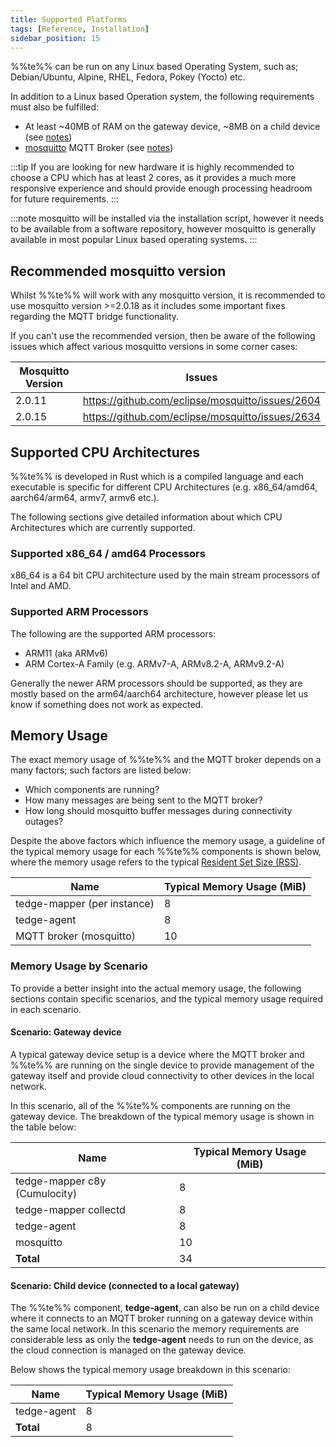 ```yaml
---
title: Supported Platforms
tags: [Reference, Installation]
sidebar_position: 15
---
```


%%te%% can be run on any Linux based Operating System, such as; Debian/Ubuntu, Alpine, RHEL, Fedora, Pokey (Yocto) etc.

In addition to a Linux based Operation system, the following requirements must also be fulfilled:

* At least ~40MB of RAM on the gateway device, ~8MB on a child device (see [notes](#memory-usage))
* [mosquitto](https://github.com/eclipse/mosquitto) MQTT Broker (see [notes](#recommended-mosquitto-version))

:::tip
If you are looking for new hardware it is highly recommended to choose a CPU which has at least 2 cores, as it provides a much more responsive experience and should provide enough processing headroom for future requirements.
:::

:::note
mosquitto will be installed via the installation script, however it needs to be available from a software repository, however mosquitto is generally available in most popular Linux based operating systems.
:::

## Recommended mosquitto version

Whilst %%te%% will work with any mosquitto version, it is recommended to use mosquitto version &gt;=2.0.18 as it includes some important fixes regarding the MQTT bridge functionality.

If you can't use the recommended version, then be aware of the following issues which affect various mosquitto versions in some corner cases:

|Mosquitto Version|Issues|
|-----------------|------|
|2.0.11|https://github.com/eclipse/mosquitto/issues/2604|
|2.0.15|https://github.com/eclipse/mosquitto/issues/2634|

## Supported CPU Architectures

%%te%% is developed in Rust which is a compiled language and each executable is specific for different CPU Architectures (e.g. x86_64/amd64, aarch64/arm64, armv7, armv6 etc.).  


The following sections give detailed information about which CPU Architectures which are currently supported.

### Supported x86_64 / amd64 Processors

x86_64 is a 64 bit CPU architecture used by the main stream processors of Intel and AMD.

### Supported ARM Processors

The following are the supported ARM processors:

* ARM11 (aka ARMv6)
* ARM Cortex-A Family (e.g. ARMv7-A, ARMv8.2-A, ARMv9.2-A)

Generally the newer ARM processors should be supported, as they are mostly based on the arm64/aarch64 architecture, however please let us know if something does not work as expected.

## Memory Usage

The exact memory usage of %%te%% and the MQTT broker depends on a many factors; such factors are listed below:

* Which components are running?
* How many messages are being sent to the MQTT broker?
* How long should mosquitto buffer messages during connectivity outages?

Despite the above factors which influence the memory usage, a guideline of the typical memory usage for each %%te%% components is shown below, where the memory usage refers to the typical [Resident Set Size (RSS)](https://en.wikipedia.org/wiki/Resident_set_size).

|Name|Typical Memory Usage (MiB)|
|--|--|
|tedge-mapper (per instance)|8|
|tedge-agent|8|
|MQTT broker (mosquitto)|10|

### Memory Usage by Scenario

To provide a better insight into the actual memory usage, the following sections contain specific scenarios, and the typical memory usage required in each scenario.

#### Scenario: Gateway device

A typical gateway device setup is a device where the MQTT broker and %%te%% are running on the single device to provide management of the gateway itself and provide cloud connectivity to other devices in the local network.

In this scenario, all of the %%te%% components are running on the gateway device. The breakdown of the typical memory usage is shown in the table below:

|Name|Typical Memory Usage (MiB)|
|--|--|
|tedge-mapper c8y (Cumulocity)|8|
|tedge-mapper collectd |8|
|tedge-agent|8|
|mosquitto|10|
|**Total**|34|

#### Scenario: Child device (connected to a local gateway)

The %%te%% component, **tedge-agent**, can also be run on a child device where it connects to an MQTT broker running on a gateway device within the same local network. In this scenario the memory requirements are considerable less as only the **tedge-agent** needs to run on the device, as the cloud connection is managed on the gateway device.

Below shows the typical memory usage breakdown in this scenario:

|Name|Typical Memory Usage (MiB)|
|--|--|
|tedge-agent|8|
|**Total**|8|
